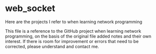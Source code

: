# web_socket
Here are the projects I refer to when learning network programming

This file is a reference to the GitHub project when learning network programming, on the basis of the original file added notes and their own interest. If there is room for improvement or errors that need to be corrected, please understand and contact me.
     

  
